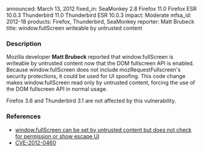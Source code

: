 announced: March 13, 2012
fixed_in: SeaMonkey 2.8
          Firefox 11.0
          Firefox ESR 10.0.3
          Thunderbird 11.0
          Thunderbird ESR 10.0.3
impact: Moderate
mfsa_id: 2012-18
products: Firefox, Thunderbird, SeaMonkey
reporter: Matt Brubeck
title: window.fullScreen writeable by untrusted content

<h3>Description</h3>

<p>Mozilla developer <strong>Matt Brubeck</strong> reported that
window.fullScreen is writeable by untrusted content now that the DOM fullscreen
API is enabled. Because window.fullScreen does not include
mozRequestFullscreen's security protections, it could be used for UI spoofing.
This code change makes window.fullScreen read only by untrusted content, forcing
the use of the DOM fullscreen API in normal usage.
</p>

<p class="note">Firefox 3.6 and Thunderbird 3.1 are not affected by this
vulnerability.
</p>


<h3>References</h3>

<ul>
  <li><a href="https://bugzilla.mozilla.org/show_bug.cgi?id=727303">
      window.fullScreen can be set by untrusted content but does not check for
permission or show escape UI</a></li>
  <li><a href="http://cve.mitre.org/cgi-bin/cvename.cgi?name=CVE-2012-0460" class="ex-ref">CVE-2012-0460</a></li>
</ul>



